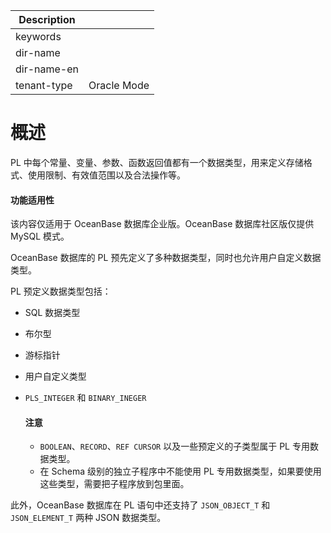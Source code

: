 | Description   |                 |
|---------------|-----------------|
| keywords      |                 |
| dir-name      |                 |
| dir-name-en   |                 |
| tenant-type   | Oracle Mode     |

# 概述 

PL 中每个常量、变量、参数、函数返回值都有一个数据类型，用来定义存储格式、使用限制、有效值范围以及合法操作等。


  <main id="notice" >
    <h4>功能适用性</h4>
    <p>该内容仅适用于 OceanBase 数据库企业版。OceanBase 数据库社区版仅提供 MySQL 模式。</p>
  </main>

OceanBase 数据库的 PL 预先定义了多种数据类型，同时也允许用户自定义数据类型。

PL 预定义数据类型包括：

* SQL 数据类型

  

* 布尔型

  

* 游标指针

  

* 用户自定义类型

  

* `PLS_INTEGER` 和 `BINARY_INEGER`

  



  <main id="notice" type='notice'>
    <h4>注意</h4>
    <ul>
    <li><code>BOOLEAN</code>、<code>RECORD</code>、<code>REF CURSOR</code> 以及一些预定义的子类型属于 PL 专用数据类型。</li>
    <li>在 Schema 级别的独立子程序中不能使用 PL 专用数据类型，如果要使用这些类型，需要把子程序放到包里面。</li>
    </ul>
  </main>

此外，OceanBase 数据库在 PL 语句中还支持了 `JSON_OBJECT_T` 和`JSON_ELEMENT_T` 两种 JSON 数据类型。




